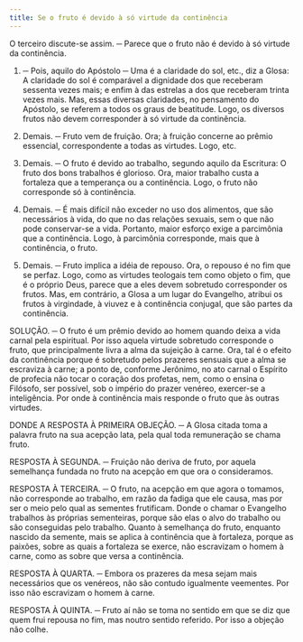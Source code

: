 ```yaml
---
title: Se o fruto é devido à só virtude da continência
---
```


O terceiro discute-se assim. ─ Parece que o fruto não é devido à só virtude da continência.  

1. ─ Pois, aquilo do Apóstolo ─ Uma é a claridade do sol, etc., diz a Glosa: A claridade do sol é comparável a dignidade dos que receberam sessenta vezes mais; e enfim à das estrelas a dos que receberam trinta vezes mais. Mas, essas diversas claridades, no pensamento do Apóstolo, se referem a todos os graus de beatitude. Logo, os diversos frutos não devem corresponder à só virtude da continência.  

2. Demais. ─ Fruto vem de fruição. Ora; à fruição concerne ao prêmio essencial, correspondente a todas as virtudes. Logo, etc.  

3. Demais. ─ O fruto é devido ao trabalho, segundo aquilo da Escritura: O fruto dos bons trabalhos é glorioso. Ora, maior trabalho custa a fortaleza que a temperança ou a continência. Logo, o fruto não corresponde só à continência.  

4. Demais. ─ É mais difícil não exceder no uso dos alimentos, que são necessários à vida, do que no das relações sexuais, sem o que não pode conservar-se a vida. Portanto, maior esforço exige a parcimônia que a continência. Logo, à parcimônia corresponde, mais que à continência, o fruto.  

5. Demais. ─ Fruto implica a idéia de repouso. Ora, o repouso é no fim que se perfaz. Logo, como as virtudes teologais tem como objeto o fim, que é o próprio Deus, parece que a eles devem sobretudo corresponder os frutos.  Mas, em contrário, a Glosa a um lugar do Evangelho, atribui os frutos à virgindade, à viuvez e à continência conjugal, que são partes da continência.  

SOLUÇÃO. ─ O fruto é um prêmio devido ao homem quando deixa a vida carnal pela espiritual. Por isso aquela virtude sobretudo corresponde o fruto, que principalmente livra a alma da sujeição à carne. Ora, tal é o efeito da continência porque é sobretudo pelos prazeres sensuais que a alma se escraviza à carne; a ponto de, conforme Jerônimo, no ato carnal o Espírito de profecia não tocar o coração dos profetas, nem, como o ensina o Filósofo, ser possível, sob o império do prazer venéreo, exercer-se a inteligência. Por onde à continência mais responde o fruto que às outras virtudes.  

DONDE A RESPOSTA À PRIMEIRA OBJEÇÃO. ─ A Glosa citada toma a palavra fruto na sua acepção lata, pela qual toda remuneração se chama fruto.  

RESPOSTA À SEGUNDA. ─ Fruição não deriva de fruto, por aquela semelhança fundada no fruto na acepção em que ora o consideramos. 

RESPOSTA À TERCEIRA. ─ O fruto, na acepção em que agora o tomamos, não corresponde ao trabalho, em razão da fadiga que ele causa, mas por ser o meio pelo qual as sementes frutificam. Donde o chamar o Evangelho trabalhos às próprias sementeiras, porque são elas o alvo do trabalho ou são conseguidas pelo trabalho. Quanto à semelhança do fruto, enquanto nascido da semente, mais se aplica à continência que à fortaleza, porque as paixões, sobre as quais a fortaleza se exerce, não escravizam o homem à carne, como as sobre que versa a continência.  

RESPOSTA À QUARTA. ─ Embora os prazeres da mesa sejam mais necessários que os venéreos, não são contudo igualmente veementes. Por isso não escravizam o homem à carne.  

RESPOSTA À QUINTA. ─ Fruto aí não se toma no sentido em que se diz que quem frui repousa no fim, mas noutro sentido referido. Por isso a objeção não colhe.